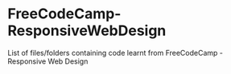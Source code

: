 # FreeCodeCamp-ResponsiveWebDesign
List of files/folders containing code learnt from FreeCodeCamp - Responsive Web Design
